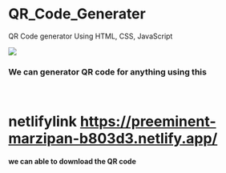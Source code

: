 # QR_Code_Generater
QR Code generator Using HTML, CSS, JavaScript<br/>

<img src="../images/webpage.png" /><br/>

<h3>We can generator QR code for anything using this</h3><br/>

# netlifylink https://preeminent-marzipan-b803d3.netlify.app/
<h4>we can able to download the QR code</h4><br/>